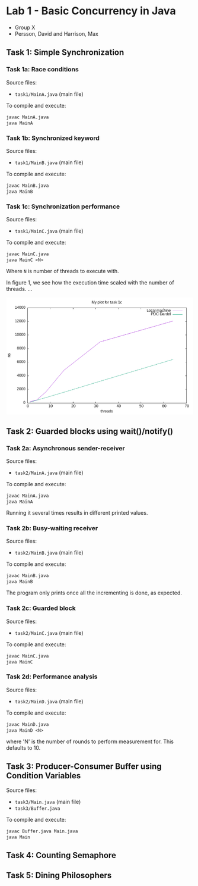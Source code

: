 # Lab 1 - Basic Concurrency in Java

- Group X
- Persson, David and Harrison, Max

## Task 1: Simple Synchronization

### Task 1a: Race conditions

Source files:

- `task1/MainA.java` (main file)

To compile and execute:
```
javac MainA.java
java MainA
```

### Task 1b: Synchronized keyword
Source files:

- `task1/MainB.java` (main file)

To compile and execute:
```
javac MainB.java
java MainB
```

### Task 1c: Synchronization performance

Source files:

- `task1/MainC.java` (main file)

To compile and execute:
```
javac MainC.java
java MainC <N>
```
Where `N` is number of threads to execute with.

In figure 1, we see how the execution time scaled with the number of threads.
...

![My plot for task 1c](data/task1c.png)

## Task 2: Guarded blocks using wait()/notify()

### Task 2a: Asynchronous sender-receiver

Source files:

- `task2/MainA.java` (main file)

To compile and execute:
```
javac MainA.java
java MainA
```
Running it several times results in different printed values.

### Task 2b: Busy-waiting receiver

Source files:

- `task2/MainB.java` (main file)

To compile and execute:
```
javac MainB.java
java MainB
```
The program only prints once all the incrementing is done, as expected.

### Task 2c: Guarded block

Source files:

- `task2/MainC.java` (main file)

To compile and execute:
```
javac MainC.java
java MainC
```

### Task 2d: Performance analysis

Source files:

- `task2/MainD.java` (main file)

To compile and execute:
```
javac MainD.java
java MainD <N>
```
where 'N' is the number of rounds to perform measurement for. This defaults to 10.

## Task 3: Producer-Consumer Buffer using Condition Variables

Source files:

- `task3/Main.java` (main file)
- `task3/Buffer.java`

To compile and execute:
```
javac Buffer.java Main.java
java Main
```

## Task 4: Counting Semaphore

## Task 5: Dining Philosophers
